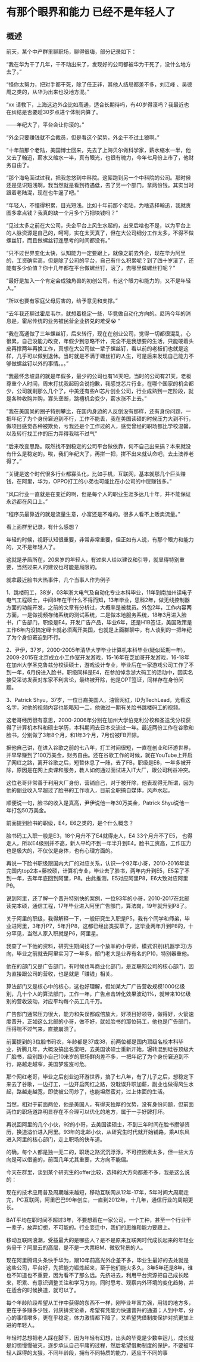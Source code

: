 # 有那个眼界和能力 已经不是年轻人了

## 概述

前天，某个中产群里聊职场，聊得很嗨，部分记录如下：

“我在华为干了几年，干不动出来了，发现好的公司都被华为干死了，没什么地方去了。”


“怪你太努力，把对手都干死，除了任正非，其他人结局都差不多，刘江峰 、吴德周之类的，从华为出来也没地方混。”


“xx 请教下，上海这边外企比如高通，适合长期待吗，有40岁得滚吗？我最近也在纠结是否要趁30岁点进个体制内算了。

——年纪大了，平台会让你滚的。”


“外企只要赚钱就不会裁员，但是看这个架势，外企干不过土狼啊。”


“十年前那个老陆，美国博士回来，先去了上海贝尔做科学家，薪水缩水一半，他又去了翰迅，薪水又缩水一半，真有眼光，也很有魄力，今年七月份上市了，他财务自由了。


“那个海龟面试过我，把我忽悠到中科院。这厮跑到另一个中科院的公司。那时候还是见识短浅啊，我当然就是看到待遇低，去了另一个部门，拿两份钱。其实当时跟着老陆混，现在也牛逼了吧。”


“年轻人，不懂得积累，目光短浅。比如十年前那个老陆，为啥选择翰迅，我就贪图多拿点钱？我真的缺一个月多个万把块钱吗？”


“见过太多之前在大公司，央企平台上风生水起的，出来后啥也不是，以为平台上的人脉资源是自己的，呵呵，实在太天真了，但在大公司细分工作太多，不得不做螺丝钉，而且做螺丝钉连思考的时间都没有。”


“只不过世界变化太快，认知能力一定要跟上，就像之前去外企，现在华为阿里的，工资确实高，但是除了公司的平台，自己有什么积累呢？到了四十岁滚了，还能有多少价值？你十几年都在平台做螺丝钉，滚了，去哪里做螺丝钉呢？”


“最好是加入一个肯定会成独角兽的初创公司，有这个眼力和能力的，又不是年轻人。”


“所以也要有家庭父母厉害的，给予意见和支撑。”


“去年我还聊过霍尼韦尔，就想着稳定一些，毕竟做自动化方向的。尼玛今年的消息是，霍尼传统的业务被民营企业挤兑的难受😭 ”


“我在高通做了三年螺丝钉，后来转行，现在在创业公司，觉得一切都很混乱，心很累，自己没能力改变，年假少到忽略不计，完全不是我想要的生活，只能硬着头皮再撑两年再换工作，真想在大公司做一辈子螺丝钉，看以前的老板们也就是这样，几乎可以做到退休。当时就是不满于螺丝钉的人生，可是后来发现自己能力不够做螺丝钉以外的事情。。。”


“我最怀念坡县的就是年假多，最少的公司也有14天吧，当时的公司有21天，老板尊重个人时间，周末打扰我起码会说抱歉，我感觉芯片行业，在哪个国家的机会都少，公司就剩那么几个了，中美还有些AI芯片创业公司，行业成熟到一定阶段，就是各种收购并购，寡头垄断，跳槽机会变少，薪水涨不上去。”


”我在美国呆的圈子特别攀比，在国内身边的人反倒没有那样，还有身份问题，一把年纪了为个身份窘迫到不行，工作不能丢，我在美国读硕的时候压力大到不行，做项目感觉各种被欺负，亏我还是个工作过的人，感觉曾经的职场都比学校温馨，以及转行找工作的压力弄得我喘不过气”


“后来改变思路。既然找不到稳定的公司平台做依靠，何不自己出来搞？本来就没有什么是稳定的。唉，我们年纪大了，再拼一把，拼不出来就认命吧，去土澳养老得了。”


“关键是这个时代很多行业都寡头化，比如手机，互联网，基本就那几个巨头赚钱，在阿里，华为，OPPO打工的小弟也可能比在小公司的中层赚钱多。”


“风口行业一直就是在变迁的啊，但是每个人的职业生涯多达几十年，并不能保证永远都在风口上。”


“程序员最靠近的就是流量生意，小富还是不难的。很多人看不上贩卖流量。”


看上面群里记录，有什么感想？


年轻的时候，视野认知很重要，非常非常重要，但正如有人说，有那个眼力和能力的，又不是年轻人了。


这就是矛盾所在，20来岁的年轻人，有过来人给以建议和引导，就显得特别重要，当然过来人的建议也可能是局限的。


就拿最近脸书大热事件，几个当事人作为例子


1、跳楼码工，38岁，03年浙大电气及自动化专业本科毕业，11年到南加州读电子电气工程硕士，中间8年在干什么不得而知，13年毕业，思科2年，做无线控制器方面的功能开发，之前的文章有分析过，大概率是被裁员。外包2年，工作内容两方面，一是做视频存储系统的测试系统，二是做本地服务系统，18年3月进入脸书，广告部门，职级是E4，开发广告产品，毕业6年，还是H1B签证，美国政策是工作6年内没搞定绿卡就必须离开美国，也就是上面群聊中，有人谈到的一把年纪了为个身份窘迫到不行。


2、尹伊，37岁，2000-2005年清华大学毕业计算机本科毕业(疑似延期一年)，2009-2015在北京成立小工作室开发游戏，15-16年在芝加哥开发游戏，16-18年在加州大学圣克鲁兹分校读硕士，游戏设计专业，毕业后在一家游戏公司工作了不到一年，6月份进入脸书，职级同样是E4，在参加悼念浙大码工的活动中，因实名接受采访发表对东家不利言论，最终被开除，他是OPT签证，同样存在身份问题。


3、Patrick Shyu，37岁，一位日裔美国人，油管网红，ID为TechLead，光看这名字，对他的视频内容也能略知一二，他做过一期有关脸书跳楼码工的视频。


这老哥经历很有意思，2000-2006年分别在加州大学伯克利分校和圣迭戈分校获得了计算机本科和硕士学历，本科期间去日本交流过一年。最近两份工作在谷歌和脸书，分别做了3年8个月，和1年3个月，7月份被FB开除。


据他自己讲，在进入谷歌之前的七八年，打工时间很短，一直在创业和环游世界，并早早赚到了100万美金，财务自由。还在谷歌工作的时候，就在YouTube上开启了网红之路，离开谷歌之后，短暂休息了一阵，去了FB，职级是E6，一年多被开除，原因是在网上卖课和服务，教人如何通过面试进入IT大厂，跟公司利益冲突。


这位老哥非常善于利用大厂身份，营销自己，对于被开除，他表现得无所谓，因为他的副业收入早超过了脸书的工作收入，目前全职搞自媒体，风声水起。


顺便说一句，脸书的收入是真高，尹伊说他一年30万美金，Patrick Shyu说他一年打包50万美金。


前面提到脸书的职级，E4，E6之类的，是个什么概念？

脸书码工入职一般是E3，18个月升不了E4就得走人，E4 33个月升不了E5， 也得走人，所以E4级别并不高，新人平均不到一年半升到E4。脸书工资高，工作压力也是极大的，不仅仅是身体，也有心理方面的。


再说一下脸书职级跟国内大厂的对应关系，认识一个92年小哥，2010-2016年读完国内top2本+藤校硕，计算机专业，毕业去了脸书，两年内升到E5，E5呆了不到一年，去年年底回到阿里，P8。由此推测，E5对应阿里P8，E6大致对应阿里P9。


说到阿里，还了解一个晋升特别快的案例，一位93年的小哥，2010-2017在北邮读完本硕，通信工程，17年毕业进入阿里广告部门，算法岗，19年就升到P8了。

关于阿里的职级，我得解释一下，一般研究生入职是P5，我有个同学和师弟，毕业进阿里，3年升P7，5年升P8，这都已经出类拔萃了，这毕业两年升到P8的，十分罕见，当然人家入职就是P6，阿里星。


我查了一下他的资料，研究生期间找了一个放羊的小导师，模式识别(机器学习)方向，毕业之前就去阿里实习了一年多，部门老大是业界有名的P10，特别器重他。


他在的部门又是广告部门，有时候也叫商业化部门，是互联网公司的核心部门，因为直接跟公司的营收，也是就是「赚钱」相关。


算法部门又是核心中的核心，这也好理解，假如某大厂广告营收规模1000亿级别，几十个人的算法部门，工作一年，广告点击转化效果波动1%，就带来10亿级别的营收波动，对应平均每个员工几千万。

广告部门通常压力很大，能力和失误都成倍放大，好项目好领导，做得好，火箭速度晋升，正如这么北邮的小哥，做不好，就如脸书的那位码工，他也是广告部门，压得喘不过气来，直接崩溃了。


前面提到的3位脸书码农，年龄都是37或38，前两位都是国内顶级名校本科毕业，折腾几年，大概没搞出名堂吧，去美国读硕士重新开始，辗转混到硅谷顶级大厂脸书，级别跟小自己10来岁的职场鲜肉差不多，一把年纪了为个身份窘迫到不行，路越走越窄，美国梦岌岌可危。


那个网红老哥，毕业之后创业边环游世界，搞了七八年，有了儿子之后，想稳定下来去了谷歌，一边打工，一边开启网红之路，没耽误升职加薪，副业也做得风生水起，路越走越宽，即使被公司炒了，也能坦然蛮对，过上体面的生活。

当然，相对于前面两位，他是美国人，有得天独厚的优势，没有身份问题，但前面两位的职场道路明显存在不合理可以优化的地方，属于一手好牌打坏。

再说回阿里的几个小伙，92的小哥，去美国读硕士，不到三年时间在脸书攒够资历，换道溢价进入阿里。93年的北邮小伙，从研究生时代就开始铺路，乘AI东风进入阿里的核心部门，走上职场的快车道。

的确，每个人都是独一无二的，职场之路沉沉浮浮，不可控因素太多，但一些大方向是可以借鉴的，前面几年尤其重要，大方向不能偏。

今天在群里，谈到某个研究生的offer比较，选择的大方向都差不多，我是这么说的：

现在的技术应用普及周期越来越短，移动互联网从12年-17年，5年时间大周期走完，PC互联网，阿里巴巴99年创立，一直到2012年，十几年，通信行业的周期更长。

BAT平均在职时间不超过3年，不要想着在一家公司，一个工种，甚至一个行业干一辈子，放弃幻想，不可能的。行业变迁中，我们的思维和能力要跟上。

移动互联网浪潮，受益最大的是哪些人？是不是原来互联网时代成长起来的年轻业务骨干？阿里云的高层，是不是一大票IBM、微软背景的人。

现在阿里腾讯头条快手华为，跟10年前高光外企差不多，毕业生最好的去处就是这些公司，平台好，先把能力锻炼起来，至于他们能火多久，3年5年还是8年，谁也不知道也不重要，因为看不了那么远。先挤进去，利用平台资源把自己成长起来，积累、有意识调整关注和学习方向，同时思考、观察内外环境的变化趋势，并在适合的时候换道，就可以了。

每个年龄阶段希望从工作中获得的东西不一样，刚毕业年富力强，用钱的地方多，更在乎多赚多少钱，讨厌排资论辈，希望有凭能力快速晋升的通道；人到中年，分心的事情增多，更在乎稳定，体力激情都下降了，又希望凭借制度保护对抗更加上进的年轻人。

年轻时总想把老人踩在脚下，因为年轻有幻想，出头的毕竟是少数幸运儿，成长就是幻想慢慢破灭，逐步承认自己平庸的过程，然后希望借助制度的保护，不要被年轻人踩得的太狠。不同年龄段，拥有不同特质的能力，适应干不同的事
